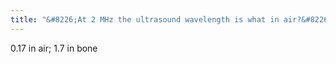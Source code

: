 ```yaml
---
title: "&#8226;At 2 MHz the ultrasound wavelength is what in air?&#8226;Bone?"
---
```

0.17 in air; 1.7 in bone

